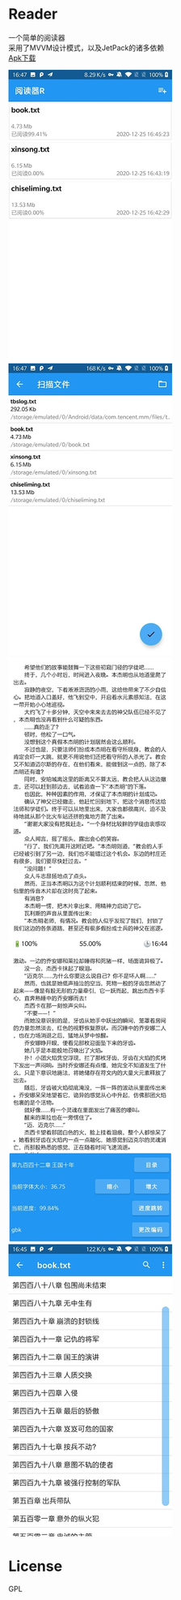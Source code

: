 # Reader
一个简单的阅读器   
采用了MVVM设计模式，以及JetPack的诸多依赖  
[Apk下载](https://github.com/YuanWenHai/Reader/releases)

![main](./app/screenshots/main.jpg)
![scanner](./app/screenshots/scanner.jpg)
![reader](./app/screenshots/reader.jpg)
![reader_menu](./app/screenshots/reader_menu.jpg)
![chapters](./app/screenshots/chapters.jpg)

# License
GPL
